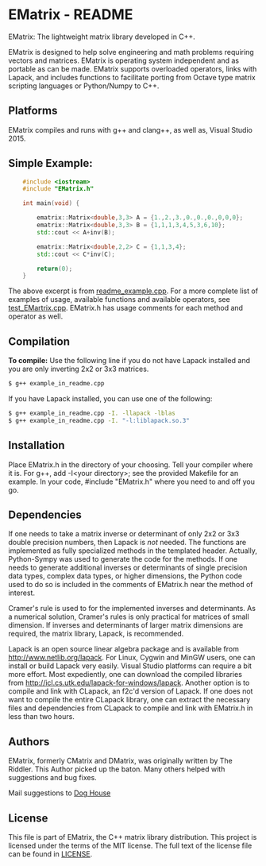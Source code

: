 # EMatrix - README

EMatrix: The lightweight matrix library developed in C++. 

EMatrix is designed to help solve engineering and math problems requiring 
vectors and matrices. EMatrix is operating system independent and as 
portable as can be made.  EMatrix supports overloaded operators, links with 
Lapack, and includes functions to facilitate porting from Octave type matrix 
scripting languages or Python/Numpy to C++.

## Platforms
EMatrix compiles and runs with g++ and clang++, as well as, Visual Studio 2015.

## Simple Example:
```c++
    #include <iostream>
    #include "EMatrix.h"

    int main(void) {

        ematrix::Matrix<double,3,3> A = {1.,2.,3.,0.,0.,0.,0,0,0};
        ematrix::Matrix<double,3,3> B = {1,1,1,3,4,5,3,6,10};
        std::cout << A+inv(B);

        ematrix::Matrix<double,2,2> C = {1,1,3,4};
        std::cout << C*inv(C);

        return(0);
    }
```
The above excerpt is from [readme_example.cpp](readme_example.cpp).  For a 
more complete list of examples of usage, available functions and available 
operators, see [test_EMartrix.cpp](test_EMatrix.cpp). EMatrix.h has usage 
comments for each method and operator as well.

## Compilation
**To compile:** Use the following line if you do not have Lapack
installed and you are only inverting 2x2 or 3x3 matrices.  
```bash
$ g++ example_in_readme.cpp
```
If you have Lapack installed, you can use one of the following:
```bash
$ g++ example_in_readme.cpp -I. -llapack -lblas 
$ g++ example_in_readme.cpp -I. "-l:liblapack.so.3"
```  

## Installation
Place EMatrix.h in the directory of your choosing.  Tell your 
compiler where it is. For g++, add -I\<your directory\>; see the provided 
Makefile for an example. In your code, #include "EMatrix.h" where you need to 
and off you go.

## Dependencies
If one needs to take a matrix inverse or determinant of only 2x2 or 3x3 
double precision numbers, then Lapack is *not* needed.  The functions are 
implemented as fully specialized methods in the templated header.  Actually, 
Python-Sympy was used to generate the code for the methods.  If one needs to 
generate additional inverses or determinants of single precision data types, 
complex data types, or higher dimensions, the Python code used to do so is 
included in the comments of EMatrix.h near the method of interest. 

Cramer's rule is used to for the implemented inverses and determinants.  As a
numerical solution, Cramer's rules is only practical for matrices of small 
dimension.  If inverses and determinants of larger matrix dimensions are 
required, the matrix library, Lapack, is recommended. 

Lapack is an open source linear algebra package and is available 
from http://www.netlib.org/lapack.  For Linux, Cygwin and MinGW users,  one can 
install or build Lapack very easily.  Visual Studio platforms can require a bit 
more effort.  Most expediently, one can download the compiled libraries from
http://icl.cs.utk.edu/lapack-for-windows/lapack. Another option is to compile and 
link with CLapack, an f2c'd version of Lapack.  If one does not want to compile 
the entire CLapack library, one can extract the necessary files and dependencies 
from CLapack to compile and link with EMatrix.h in less than two hours.      

## Authors
EMatrix, formerly CMatrix and DMatrix, was originally written by 
The Riddler.  This Author picked up the baton.  Many others helped with 
suggestions and bug fixes. 

Mail suggestions to [Dog House](mailto:twodogs15@yahoo.com)
 
## License
This file is part of EMatrix, the C++ matrix library distribution.
This project is licensed under the terms of the MIT license. The full text
of the license file can be found in [LICENSE](LICENSE).
